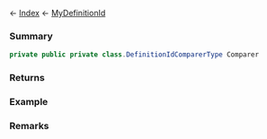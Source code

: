 ← [Index](Api-Index) ← [MyDefinitionId](VRage.Game.MyDefinitionId)

### Summary

```csharp
private public private class.DefinitionIdComparerType Comparer
```

### Returns

### Example

### Remarks

